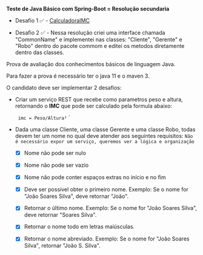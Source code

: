 **Teste de Java Básico com Spring-Boot = Resolução secundaria**

- Desafio 1 ✅ - [CalculadoraIMC](https://github.com/DiogoMakotto/prova-Travelex2/blob/master/src/main/java/br/com/confidencecambio/javabasico/controller/IMCController.java)

- Desafio 2 ✅ - Nessa resolução criei uma interface chamada "CommonName" e implementei nas classes: "Cliente", "Gerente" e "Robo" dentro do pacote commom e editei os metodos diretamente dentro das classes.

Prova de avaliação dos conhecimentos básicos de linguagem Java.

Para fazer a prova é necessário ter o java 11 e o maven 3.

O candidato deve ser implementar 2 desafios:


* Criar um serviço REST que recebe como parametros peso e altura, retornando o **IMC** que pode ser calculado pela formula abaixo:
  
    ` imc = Peso/Altura²` ´

* Dada uma classe Cliente, uma classe Gerente e uma classe Robo, todas devem ter um nome no qual deve atender aos seguintes requisitos:
`Não é necessário expor um serviço, queremos ver a lógica e organização`

    - [x] Nome não pode ser nulo
    - [x] Nome não pode ser vazio
    - [x] Nome não pode conter espaços extras no início e no fim
    - [x] Deve ser possível obter o primeiro nome. Exemplo: Se o nome for "João Soares Silva", deve retornar "João".
    - [x] Retornar o último nome. Exemplo: Se o nome for "João Soares Silva", deve retornar "Soares Silva".
    - [x] Retornar o nome todo em letras maiúsculas.
    - [x] Retornar o nome abreviado. Exemplo: Se o nome for "João Soares Silva", retornar "João S. Silva".
        

 
   
